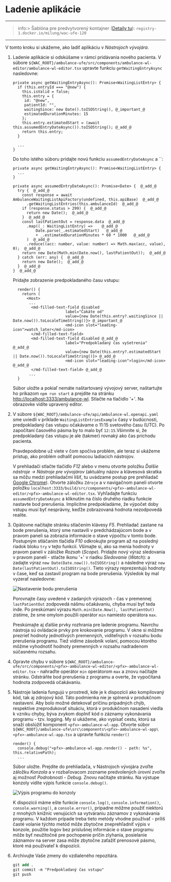 # Ladenie aplikácie

---

>info:>
Šablóna pre predvytvorený kontajner ([Detaily tu](../99.Problems-Resolutions/01.development-containers.md)):
`registry-1.docker.io/milung/wac-ufe-120`

---

V tomto kroku si ukážeme, ako ladiť aplikáciu v _Nástrojoch vývojára_.

1. Ladenie aplikácie si odskúšame v rámci pridávania nového pacienta. V súbore
   `${WAC_ROOT}/ambulance-ufe/src/components/ambulance-wl-editor/ambulance-wl-editor.tsx`
   upravte funkciu `getWaitingEntryAsync` nasledovne:

   ```tsx
   private async getWaitingEntryAsync(): Promise<WaitingListEntry> {
     if (this.entryId === "@new") {
       this.isValid = false;
       this.entry = {
        id: "@new",
        patientId: "",
        waitingSince: new Date().toISOString(), @_important_@
        estimatedDurationMinutes: 15
       };
       this.entry.estimatedStart = (await this.assumedEntryDateAsync()).toISOString(); @_add_@
       return this.entry;
     }

     ...
   }
   ```

   Do toho istého súboru pridajte novú funkciu `assumedEntryDateAsync` a ``:

    ```tsx
    private async getWaitingEntryAsync(): Promise<WaitingListEntry> {
      ...
    }

    private async assumedEntryDateAsync(): Promise<Date> {  @_add_@
      try {  @_add_@
        const response = await AmbulanceWaitingListApiFactory(undefined, this.apiBase)  @_add_@
          .getWaitingListEntries(this.ambulanceId)  @_add_@
        if (response.status > 299) {  @_add_@
          return new Date();  @_add_@
        }  @_add_@
        const lastPatientOut = response.data  @_add_@
          .map((_: WaitingListEntry) =>    @_add_@
              Date.parse(_.estimatedStart)   @_add_@
              + _.estimatedDurationMinutes * 60 * 1000   @_add_@
          )  @_add_@
          .reduce((acc: number, value: number) => Math.max(acc, value), 0);  @_add_@
        return new Date(Math.min(Date.now(), lastPatientOut));  @_add_@
      } catch (err: any) {  @_add_@
        return new Date();  @_add_@
      }  @_add_@
   }  @_add_@
   ```

   Pridajte zobrazenie predpokladaného času vstupu:

    ```tsx
      render() {
        return (
          <Host>
           ...
            <md-filled-text-field disabled
                           label="Čakáte od" 
                           value={new Date(this.entry?.waitingSince || Date.now()).toLocaleTimeString()}> @_important_@
                           <md-icon slot="leading-icon">watch_later</md-icon>
            </md-filled-text-field>
            <md-filled-text-field disabled @_add_@
                           label="Predpokladaný čas vyšetrenia"  @_add_@
                           value={new Date(this.entry?.estimatedStart || Date.now()).toLocaleTimeString()}> @_add_@
                           <md-icon slot="leading-icon">login</md-icon>  @_add_@
            </md-filled-text-field> @_add_@
           ...
      }
    ```

   Súbor uložte a pokiaľ nemáte naštartovaný vývojový server, naštartujte ho príkazom
   `npm run start` a prejdite na stránku [http://localhost:3333/ambulance-wl](http://localhost:3333/ambulance-wl). Stlačte na tlačidlo _'+'_.
   Na obrazovke vidíte upravený editor.

2. V súbore `${WAC_ROOT}/ambulance-ufe/api/ambulance-wl.openapi.yaml` sme uviedli v príklade `WaitingListEntriesExample` časy v budúcnosti, predpokladaný čas vstupu očakávame o 11:15 svetového času (UTC). Po započítaní časového pásma by to malo byť `12:15`.Všimnite si, že predpokladaný čas vstupu je ale (takmer) rovnaký ako čas príchodu pacienta.

   Pravdepodobne už viete v čom spočíva problém, ale teraz si ukážeme prístup, ako problém odhaliť pomocou ladiacich nástrojov.

   V prehliadači stlačte tlačidlo _F12_ alebo v menu otvorte položku _Ďalšie nástroje -> Nástroje pre vývojárov_ (aktuálny názov a
   klávesová skratka sa môžu medzi prehliadačmi líšiť, tu uvádzame postup pre prehliadač [Google Chrome](https://www.google.com/chrome/)).
   Otvorte záložku `Zdroje`  a v navigačnom paneli otvorte položku `localhost:3333/build/src/components/<pfx>-ambulance-wl-editor/<pfx>-ambulance-wl-editor.tsx`.
   Vyhľadajte funkciu `assumedEntryDateAsync` a kliknutím na číslo druhého riadku funkcie nastavte bod prerušenia. Implicitne predpokladáme,
   že výpočet doby vstupu musí byť nesprávny, keďže zobrazovaná hodnota nezodpovedá realite.

3. Opätovne načítajte stránku stlačením klávesy _F5_. Prehliadač zastane na bode prerušenia, ktorý sme nastavili v predchádzajúcom bode a v pravom paneli sa zobrazia informácie o stave výpočtu v tomto bode. Postupným stláčaním tlačidla _F10_ odkrokujte program až na posledný riadok bloku `try` v tejto funkcii. Všímajte si, ako sa menia hodnoty v pravom paneli v záložke _Rozsah_ (_Scope_). Pridajte nový výraz sledovania v pravom paneli - stlačte ikonu '+' v riadku _Sledovanie_ (_Watch_): a zadajte výraz `new Date(Date.now()).toISOString()` a následne výraz `new Date(lastPatientOut).toISOString()`. Tieto výrazy reprezentujú hodnoty v čase, keď sa zastavil program na bode prerušenia. Výsledok by mal vyzerať nasledovne: 

   ![Nastavenie bodu prerušenia](./img/120-01-Debugging.png)

   Porovnajte časy uvedené v zadaných výrazoch - čas v premennej `lastPatientOut` zodpovedá nášmu očakávaniu, chyba musí byť teda inde. Po preskúmaní výrazu `Math.min(Date.Now(), lastPatientOut)` zistíme, že sme omylom použili operátor `min` namiesto operátora `max`.

   Preskúmajte aj ďalšie prvky rozhrania pre ladenie programu. Navrchu nástroja sú ovládacie prvky pre krokovanie programu. V okne si môžme prezrieť hodnoty jednotlivých premenných, viditeľných v rozsahu bodu prerušenia programu. Tiež vidíme zásobník volaní, pomocou ktorého môžme vyhodnotiť hodnoty premenných v rozsahu nadradenom súčasnému rozsahu.

4. Opravte chybu v súbore `${WAC_ROOT}/ambulance-ufe/src/components/<pfx>-ambulance-wl-editor/<pfx>-ambulance-wl-editor.tsx` - nahraďte operátor `min` operátorom `max` a znovu načítajte stránku. Odstráňte bod prerušenia z programu a overte, že vypočítaná hodnota zodpovedá očakávaniu.

5. Nástroje ladenia fungujú v prostredí, kde je k dispozícii ako kompilovaný kód, tak aj zdrojový kód. Táto podmienka nie je splnená v produkčnom nastavení. Aby bolo možné detekovať príčinu prípadných chýb, respektíve zreprodukovať situáciu, ktorá v produkčnom nasadení viedla k vzniku chyby, býva zvykom doplniť kód o záznamy vykonávania programu - tzv. logging. My si ukážeme, ako vypísať cestu, ktorú sa snaží obslúžiť komponent `<pfx>-ambulance-wl-app`. Otvorte súbor `${WAC_ROOT}/ambulance-ufe\src\components\<pfx>-ambulance-wl-app\<pfx>-ambulance-wl-app.tsx` a upravte funkciu `render()`

    ```tsx
    render() {
      console.debug("<pfx>-ambulance-wl-app.render() - path: %s", this.relativePath);
      ...
    ```
  
   Súbor uložte. Prejdite do prehliadača, v Nástrojoch vývojára zvoľte záložku _Konzola_ a v rozbaľovacom zozname predvolených úrovní zvoľte aj možnosť _Podrobnosti_ - _Debug_. Znovu načítajte stránku. Na výstupe konzoly vidíte výpis funkcie `console.debug()`.

   ![Výpis programu do konzoly](./img/120-02-ConsoleLog.png)

   K dispozícii máme ešte funkcie `console.log()`, `console.information()`, `console.warning()`, a `console.error()`, prípadne môžme použiť niektorú z mnohých knižníc venujúcich sa vytváraniu záznamov z vykonávania programu. V každom prípade treba tieto metódy vhodne používať - príliš časté volanie týchto metód môže zbytočne zneprehľadniť výpis v konzole, použitie logov bez príslušnej informácie o stave programu môže byť neužitočné pre pochopenie príčin zlyhania, posielanie záznamov na server zasa môže zbytočne zaťažiť prenosové pásmo, ktoré má používateľ k dispozícii.

6. Archivujte Vaše zmeny do vzdialeného repozitára.

   ```ps
   git add .
   git commit -m "Predpokladaný čas vstupu"
   git push
   ```
